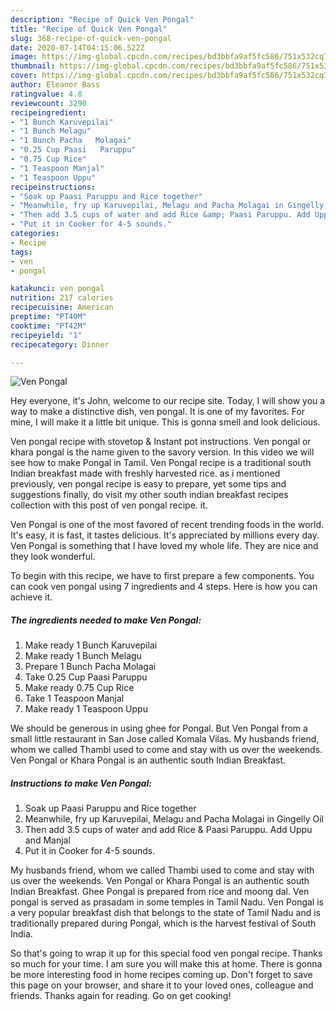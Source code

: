 ```yaml
---
description: "Recipe of Quick Ven Pongal"
title: "Recipe of Quick Ven Pongal"
slug: 368-recipe-of-quick-ven-pongal
date: 2020-07-14T04:15:06.522Z
image: https://img-global.cpcdn.com/recipes/bd3bbfa9af5fc586/751x532cq70/ven-pongal-recipe-main-photo.jpg
thumbnail: https://img-global.cpcdn.com/recipes/bd3bbfa9af5fc586/751x532cq70/ven-pongal-recipe-main-photo.jpg
cover: https://img-global.cpcdn.com/recipes/bd3bbfa9af5fc586/751x532cq70/ven-pongal-recipe-main-photo.jpg
author: Eleanor Bass
ratingvalue: 4.8
reviewcount: 3290
recipeingredient:
- "1 Bunch Karuvepilai"
- "1 Bunch Melagu"
- "1 Bunch Pacha   Molagai"
- "0.25 Cup Paasi   Paruppu"
- "0.75 Cup Rice"
- "1 Teaspoon Manjal"
- "1 Teaspoon Uppu"
recipeinstructions:
- "Soak up Paasi Paruppu and Rice together"
- "Meanwhile, fry up Karuvepilai, Melagu and Pacha Molagai in Gingelly Oil"
- "Then add 3.5 cups of water and add Rice &amp; Paasi Paruppu. Add Uppu and Manjal"
- "Put it in Cooker for 4-5 sounds."
categories:
- Recipe
tags:
- ven
- pongal

katakunci: ven pongal 
nutrition: 217 calories
recipecuisine: American
preptime: "PT40M"
cooktime: "PT42M"
recipeyield: "1"
recipecategory: Dinner

---
```



![Ven Pongal](https://img-global.cpcdn.com/recipes/bd3bbfa9af5fc586/751x532cq70/ven-pongal-recipe-main-photo.jpg)

Hey everyone, it's John, welcome to our recipe site. Today, I will show you a way to make a distinctive dish, ven pongal. It is one of my favorites. For mine, I will make it a little bit unique. This is gonna smell and look delicious.

Ven pongal recipe with stovetop &amp; Instant pot instructions. Ven pongal or khara pongal is the name given to the savory version. In this video we will see how to make Pongal in Tamil. Ven Pongal recipe is a traditional south Indian breakfast made with freshly harvested rice. as i mentioned previously, ven pongal recipe is easy to prepare, yet some tips and suggestions finally, do visit my other south indian breakfast recipes collection with this post of ven pongal recipe. it.

Ven Pongal is one of the most favored of recent trending foods in the world. It's easy, it is fast, it tastes delicious. It's appreciated by millions every day. Ven Pongal is something that I have loved my whole life. They are nice and they look wonderful.


To begin with this recipe, we have to first prepare a few components. You can cook ven pongal using 7 ingredients and 4 steps. Here is how you can achieve it.

<!--inarticleads1-->

##### The ingredients needed to make Ven Pongal:

1. Make ready 1 Bunch Karuvepilai
1. Make ready 1 Bunch Melagu
1. Prepare 1 Bunch Pacha   Molagai
1. Take 0.25 Cup Paasi   Paruppu
1. Make ready 0.75 Cup Rice
1. Take 1 Teaspoon Manjal
1. Make ready 1 Teaspoon Uppu


We should be generous in using ghee for Pongal. But Ven Pongal from a small little restaurant in San Jose called Komala Vilas. My husbands friend, whom we called Thambi used to come and stay with us over the weekends. Ven Pongal or Khara Pongal is an authentic south Indian Breakfast. 

<!--inarticleads2-->

##### Instructions to make Ven Pongal:

1. Soak up Paasi Paruppu and Rice together
1. Meanwhile, fry up Karuvepilai, Melagu and Pacha Molagai in Gingelly Oil
1. Then add 3.5 cups of water and add Rice &amp; Paasi Paruppu. Add Uppu and Manjal
1. Put it in Cooker for 4-5 sounds.


My husbands friend, whom we called Thambi used to come and stay with us over the weekends. Ven Pongal or Khara Pongal is an authentic south Indian Breakfast. Ghee Pongal is prepared from rice and moong dal. Ven pongal is served as prasadam in some temples in Tamil Nadu. Ven Pongal is a very popular breakfast dish that belongs to the state of Tamil Nadu and is traditionally prepared during Pongal, which is the harvest festival of South India. 

So that's going to wrap it up for this special food ven pongal recipe. Thanks so much for your time. I am sure you will make this at home. There is gonna be more interesting food in home recipes coming up. Don't forget to save this page on your browser, and share it to your loved ones, colleague and friends. Thanks again for reading. Go on get cooking!
